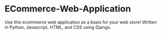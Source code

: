 # ECommerce-Web-Application
Use this ecommerce web application as a basis for your web store! Written in Python, Javascript, HTML, and CSS using Django.
